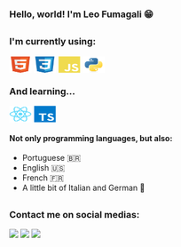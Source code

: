 ### Hello, world! I'm Leo Fumagali 😁
##

<div style="display: inline">
  <h3>I'm currently using:</h3>
  <img align="center" alt="HTML" height="30" width="40" src="https://raw.githubusercontent.com/devicons/devicon/master/icons/html5/html5-original.svg">
  <img align="center" alt="CSS" height="30" width="40" src="https://raw.githubusercontent.com/devicons/devicon/master/icons/css3/css3-original.svg">
  <img align="center" alt="JavaScript" height="30" width="40" src="https://raw.githubusercontent.com/devicons/devicon/master/icons/javascript/javascript-plain.svg">
  <img align="center" alt="Python" height="30" width="40" src="https://raw.githubusercontent.com/devicons/devicon/master/icons/python/python-original.svg">
</div>

<div style="display: inline">
  <h3>And learning...</h3> 
  <img align="center" alt="React" height="30" width="40" src="https://raw.githubusercontent.com/devicons/devicon/master/icons/react/react-original.svg">
  <img align="center" alt="TypeScript" height="30" width="40" src="https://raw.githubusercontent.com/devicons/devicon/master/icons/typescript/typescript-plain.svg">
</div>

<div style="display: inline">
  <h4>Not only programming languages, but also:</h4>
  <ul>
    <li>Portuguese 🇧🇷
    <li>English 🇺🇸
    <li>French 🇫🇷
    <li>A little bit of Italian and German 🥲
  </ul>
</div>

##

<div>
  <h3>Contact me on social medias:</h3>
  <a href="https://instagram.com/leofumagali" target="_blank"><img src="https://img.shields.io/badge/Instagram-E4405F?style=for-the-badge&logo=instagram&logoColor=white" target="_blank"></a>
  <a href = "mailto:leonardo.fumagali@gmail.com"><img src="https://img.shields.io/badge/Gmail-D14836?style=for-the-badge&logo=gmail&logoColor=white" target="_blank"></a>
  <a href="https://linkedin.com/in/leonardo-fumagali-1836a9214" target="_blank"><img src="https://img.shields.io/badge/-LinkedIn-%230077B5?style=for-the-badge&logo=linkedin&logoColor=white" target="_blank"></a> 
</div>

